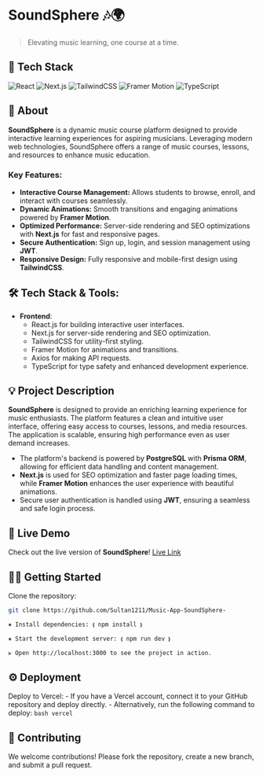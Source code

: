# SoundSphere 🎶🌍
> Elevating music learning, one course at a time.

## 🚀 Tech Stack

![React](https://img.shields.io/badge/React-61DAFB?style=for-the-badge&logo=react&logoColor=black) 
![Next.js](https://img.shields.io/badge/Next.js-000000?style=for-the-badge&logo=next.js&logoColor=white) 
![TailwindCSS](https://img.shields.io/badge/TailwindCSS-38B2AC?style=for-the-badge&logo=tailwind-css&logoColor=white) 
![Framer Motion](https://img.shields.io/badge/Framer%20Motion-0088FF?style=for-the-badge&logo=framer&logoColor=white) 
![TypeScript](https://img.shields.io/badge/TypeScript-3178C6?style=for-the-badge&logo=typescript&logoColor=white) 

## 🌟 About

**SoundSphere** is a dynamic music course platform designed to provide interactive learning experiences for aspiring musicians. Leveraging modern web technologies, SoundSphere offers a range of music courses, lessons, and resources to enhance music education.

### Key Features:
- **Interactive Course Management:** Allows students to browse, enroll, and interact with courses seamlessly.
- **Dynamic Animations:** Smooth transitions and engaging animations powered by **Framer Motion**.
- **Optimized Performance:** Server-side rendering and SEO optimizations with **Next.js** for fast and responsive pages.
- **Secure Authentication:** Sign up, login, and session management using **JWT**.
- **Responsive Design:** Fully responsive and mobile-first design using **TailwindCSS**.

## 🛠️ Tech Stack & Tools:

- **Frontend**: 
  - React.js for building interactive user interfaces.
  - Next.js for server-side rendering and SEO optimization.
  - TailwindCSS for utility-first styling.
  - Framer Motion for animations and transitions.
  - Axios for making API requests.
  - TypeScript for type safety and enhanced development experience.



## 💡 Project Description

**SoundSphere** is designed to provide an enriching learning experience for music enthusiasts. The platform features a clean and intuitive user interface, offering easy access to courses, lessons, and media resources. The application is scalable, ensuring high performance even as user demand increases.

- The platform's backend is powered by **PostgreSQL** with **Prisma ORM**, allowing for efficient data handling and content management.
- **Next.js** is used for SEO optimization and faster page loading times, while **Framer Motion** enhances the user experience with beautiful animations.
- Secure user authentication is handled using **JWT**, ensuring a seamless and safe login process.

## 🔗 Live Demo

Check out the live version of **SoundSphere**! [Live Link](https://music-app-sound-sphere-ybwx.vercel.app/)

## 🧑‍💻 Getting Started

Clone the repository:

```bash
git clone https://github.com/Sultan1211/Music-App-SoundSphere-

⁕ Install dependencies: ⟬ npm install ⟭

⁕ Start the development server: ⟬ npm run dev ⟭

⫸ Open http://localhost:3000 to see the project in action.
```

## ⚙️ Deployment
Deploy to Vercel:
    - If you have a Vercel account, connect it to your GitHub repository and deploy directly.
    - Alternatively, run the following command to deploy:
    ```bash
    vercel
    ```
    
## 🤝 Contributing

We welcome contributions! Please fork the repository, create a new branch, and submit a pull request.
